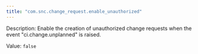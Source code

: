 ```yaml
---
title: "com.snc.change_request.enable_unauthorized"
---
```


Description: Enable the creation of unauthorized change requests when the event "ci.change.unplanned" is raised.

Value: `false`